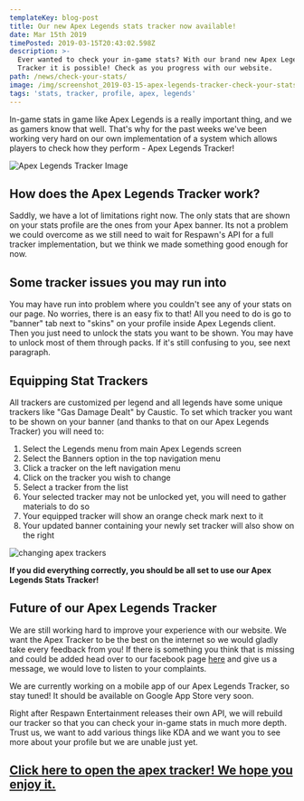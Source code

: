 ```yaml
---
templateKey: blog-post
title: Our new Apex Legends stats tracker now available!
date: Mar 15th 2019
timePosted: 2019-03-15T20:43:02.598Z
description: >-
  Ever wanted to check your in-game stats? With our brand new Apex Legends
  Tracker it is possible! Check as you progress with our website.
path: /news/check-your-stats/
image: /img/screenshot_2019-03-15-apex-legends-tracker-check-your-stats-min.png
tags: 'stats, tracker, profile, apex, legends'
---
```

In-game stats in game like Apex Legends is a really important thing, and we as gamers know that well. That's why for the past weeks we've been working very hard on our own implementation of a system which allows players to check how they perform - Apex Legends Tracker!

![Apex Legends Tracker Image](/img/screenshot_2019-03-15-apex-legends-tracker-check-your-stats-3-min.png)

## How does the Apex Legends Tracker work?

Saddly, we have a lot of limitations right now. The only stats that are shown on your stats profile are the ones from your Apex banner. Its not a problem we could overcome as we still need to wait for Respawn's API for a full tracker implementation, but we think we made something good enough for now.

## Some tracker issues you may run into

You may have run into problem where you couldn't see any of your stats on our page. No worries, there is an easy fix to that! All you need to do is go to "banner" tab next to "skins" on your profile inside Apex Legends client. Then you just need to unlock the stats you want to be shown. You may have to unlock most of them through packs. If it's still confusing to you, see next paragraph.

## Equipping Stat Trackers

All trackers are customized per legend and all legends have some unique trackers like "Gas Damage Dealt" by Caustic. To set which tracker you want to be shown on your banner (and thanks to that on our Apex Legends Tracker) you will need to:

1. Select the Legends menu from main Apex Legends screen
2. Select the Banners option in the top navigation menu
3. Click a tracker on the left navigation menu
4. Click on the tracker you wish to change
5. Select a tracker from the list
6. Your selected tracker may not be unlocked yet, you will need to gather materials to do so
7. Your equipped tracker will show an orange check mark next to it
8. Your updated banner containing your newly set tracker will also show on the right

![changing apex trackers](/img/apex-legends-how-to-view-change-stat-tracker.jpg)

**If you did everything correctly, you should be all set to use our Apex Legends Stats Tracker!**

## Future of our Apex Legends Tracker

We are still working hard to improve your experience with our website. We want the Apex Tracker to be the best on the internet so we would gladly take every feedback from you! If there is something you think that is missing and could be added head over to our facebook page <a href='https://www.facebook.com/apexcentreinfo'>here</a> and give us a message, we would love to listen to your complaints.

We are currently working on a mobile app of our Apex Legends Tracker, so stay tuned! It should be available on Google App Store very soon.

Right after Respawn Entertainment releases their own API, we will rebuild our tracker so that you can check your in-game stats in much more depth. Trust us, we want to add various things like KDA and we want you to see more about your profile but we are unable just yet. 

## <a href='https://www.apex-centre.com/tracker'>Click here to open the apex tracker! We hope you enjoy it.</a>
